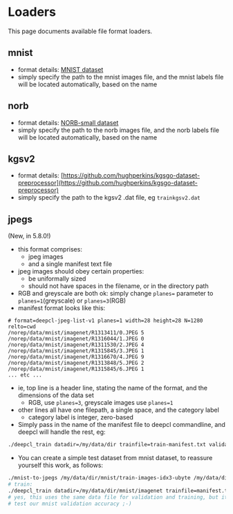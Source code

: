 # Loaders

This page documents available file format loaders.


## mnist

* format details: [MNIST dataset](http://yann.lecun.com/exdb/mnist/)
* simply specify the path to the mnist images file, and the mnist labels file will be located automatically, based on the name

## norb

* format details: [NORB-small dataset](http://www.cs.nyu.edu/~ylclab/data/norb-v1.0-small/)
* simply specify the path to the norb images file, and the norb labels file will be located automatically, based on the name

## kgsv2

* format details: [https://github.com/hughperkins/kgsgo-dataset-preprocessor](https://github.com/hughperkins/kgsgo-dataset-preprocessor)
* simply specify the path to the kgsv2 .dat file, eg `trainkgsv2.dat`

## jpegs

(New, in 5.8.0!)

* this format comprises:
  * jpeg images
  * and a single manifest text file
* jpeg images should obey certain properties:
  * be uniformally sized
  * should not have spaces in the filename, or in the directory path
* RGB and greyscale are both ok: simply change `planes=` parameter to `planes=1`(greyscale) or `planes=3`(RGB)
* manifest format looks like this:
```
# format=deepcl-jpeg-list-v1 planes=1 width=28 height=28 N=1280 relto=cwd
/norep/data/mnist/imagenet/R1313411/0.JPEG 5
/norep/data/mnist/imagenet/R1316044/1.JPEG 0
/norep/data/mnist/imagenet/R1311530/2.JPEG 4
/norep/data/mnist/imagenet/R1315845/3.JPEG 1
/norep/data/mnist/imagenet/R1316670/4.JPEG 9
/norep/data/mnist/imagenet/R1313848/5.JPEG 2
/norep/data/mnist/imagenet/R1315845/6.JPEG 1
... etc ...
```
* ie, top line is a header line, stating the name of the format, and the dimensions of the data set
  * RGB, use `planes=3`, greyscale images use `planes=1`
* other lines all have one filepath, a single space, and the category label
  * category label is integer, zero-based
* Simply pass in the name of the manifest file to deepcl commandline, and deepcl will handle the rest, eg:
```bash
./deepcl_train datadir=/my/data/dir trainfile=train-manifest.txt validatefile=validate-manifest.txt
```
* You can create a simple test dataset from mnist dataset, to reassure yourself this work, as follows:
```bash
./mnist-to-jpegs /my/data/dir/mnist/train-images-idx3-ubyte /my/data/dir/mnist/imagenet 1280
# train:
./deepcl_train datadir=/my/data/dir/mnist/imagenet trainfile=manifest.txt validatefile=manifest.txt numtrain=1280 numtest=1280
# yes, this uses the same data file for validation and training, but it's just to show the format works, not to rigorously
# test our mnist validation accuracy ;-)
```


